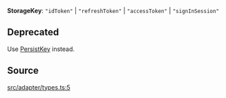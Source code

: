**StorageKey**: `"idToken"` \| `"refreshToken"` \| `"accessToken"` \| `"signInSession"`

## Deprecated

Use [PersistKey](../enumerations/enumeration.PersistKey.md) instead.

## Source

[src/adapter/types.ts:5](https://github.com/logto-io/js/blob/54d7193/packages/client/src/adapter/types.ts#L5)

